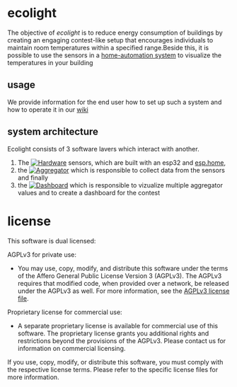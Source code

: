 # ecolight

The objective of _ecolight_ is to reduce energy consumption of buildings by creating an engaging contest-like setup that encourages individuals to maintain room temperatures within a specified range.Beside this, it is possible to use the sensors in a [home-automation system](https://www.home-assistant.io/) to visualize the temperatures in your building 

## usage

We provide information for the end user how to set up such a system and how to operate it in our [wiki](https://github.com/bytebang/ecolight/wiki)


## system architecture
Ecolight consists of 3 software lavers which interact with another.

1. The [![Hardware](https://img.shields.io/badge/Hardware-esphome-blue)](./hardware) sensors, which are built with an esp32 and [esp.home](https://esphome.io/index.html), 
2. the [![Aggregator](https://github.com/bytebang/ecolight/actions/workflows/aggregator.yml/badge.svg)](./aggregator) which is responsible to collect data from the sensors and finally
3. the [![Dashboard](https://github.com/bytebang/ecolight/actions/workflows/dashboard.yml/badge.svg)](./dashboard) which is responsible to vizualize multiple aggregator values and to create a dashboard for the contest

# license 

This software is dual licensed:

AGPLv3 for private use:
- You may use, copy, modify, and distribute this software under the terms of the Affero General Public License Version 3 (AGPLv3). The AGPLv3 requires that modified code, when provided over a network, be released under the AGPLv3 as well. For more information, see the [AGPLv3 license file](./LICENSE-AGPLv3.txt).

Proprietary license for commercial use:
- A separate proprietary license is available for commercial use of this software. The proprietary license grants you additional rights and restrictions beyond the provisions of the AGPLv3. Please contact us for information on commercial licensing.

If you use, copy, modify, or distribute this software, you must comply with the respective license terms. Please refer to the specific license files for more information.
